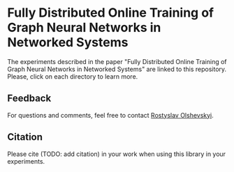 # Fully Distributed Online Training of Graph Neural Networks in Networked Systems

The experiments described in the paper "Fully Distributed Online Training of Graph Neural Networks in Networked Systems" are linked to this repository. Please, click on each directory to learn more.

## Feedback
For questions and comments, feel free to contact [Rostyslav Olshevskyi](mailto:ro22@rice.edu).

## Citation
Please cite (TODO: add citation) in your work when using this library in your experiments.
